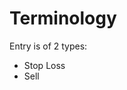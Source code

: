 

# Terminology

Entry is of 2 types:
- Stop Loss
- Sell


<!--stackedit_data:
eyJoaXN0b3J5IjpbLTEwMzAzNTI0ODVdfQ==
-->